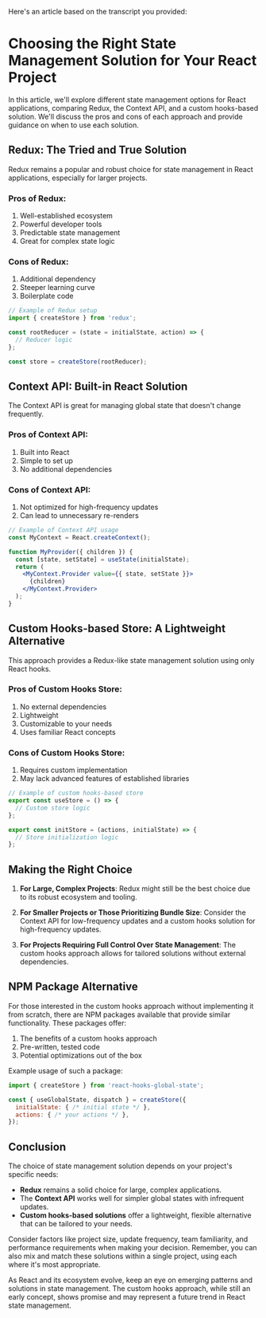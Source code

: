 Here's an article based on the transcript you provided:

# Choosing the Right State Management Solution for Your React Project

In this article, we'll explore different state management options for React applications, comparing Redux, the Context API, and a custom hooks-based solution. We'll discuss the pros and cons of each approach and provide guidance on when to use each solution.

## Redux: The Tried and True Solution

Redux remains a popular and robust choice for state management in React applications, especially for larger projects.

### Pros of Redux:
1. Well-established ecosystem
2. Powerful developer tools
3. Predictable state management
4. Great for complex state logic

### Cons of Redux:
1. Additional dependency
2. Steeper learning curve
3. Boilerplate code

```javascript
// Example of Redux setup
import { createStore } from 'redux';

const rootReducer = (state = initialState, action) => {
  // Reducer logic
};

const store = createStore(rootReducer);
```

## Context API: Built-in React Solution

The Context API is great for managing global state that doesn't change frequently.

### Pros of Context API:
1. Built into React
2. Simple to set up
3. No additional dependencies

### Cons of Context API:
1. Not optimized for high-frequency updates
2. Can lead to unnecessary re-renders

```jsx
// Example of Context API usage
const MyContext = React.createContext();

function MyProvider({ children }) {
  const [state, setState] = useState(initialState);
  return (
    <MyContext.Provider value={{ state, setState }}>
      {children}
    </MyContext.Provider>
  );
}
```

## Custom Hooks-based Store: A Lightweight Alternative

This approach provides a Redux-like state management solution using only React hooks.

### Pros of Custom Hooks Store:
1. No external dependencies
2. Lightweight
3. Customizable to your needs
4. Uses familiar React concepts

### Cons of Custom Hooks Store:
1. Requires custom implementation
2. May lack advanced features of established libraries

```javascript
// Example of custom hooks-based store
export const useStore = () => {
  // Custom store logic
};

export const initStore = (actions, initialState) => {
  // Store initialization logic
};
```

## Making the Right Choice

1. **For Large, Complex Projects**: Redux might still be the best choice due to its robust ecosystem and tooling.

2. **For Smaller Projects or Those Prioritizing Bundle Size**: Consider the Context API for low-frequency updates and a custom hooks solution for high-frequency updates.

3. **For Projects Requiring Full Control Over State Management**: The custom hooks approach allows for tailored solutions without external dependencies.

## NPM Package Alternative

For those interested in the custom hooks approach without implementing it from scratch, there are NPM packages available that provide similar functionality. These packages offer:

1. The benefits of a custom hooks approach
2. Pre-written, tested code
3. Potential optimizations out of the box

Example usage of such a package:

```javascript
import { createStore } from 'react-hooks-global-state';

const { useGlobalState, dispatch } = createStore({
  initialState: { /* initial state */ },
  actions: { /* your actions */ },
});
```

## Conclusion

The choice of state management solution depends on your project's specific needs:

- **Redux** remains a solid choice for large, complex applications.
- The **Context API** works well for simpler global states with infrequent updates.
- **Custom hooks-based solutions** offer a lightweight, flexible alternative that can be tailored to your needs.

Consider factors like project size, update frequency, team familiarity, and performance requirements when making your decision. Remember, you can also mix and match these solutions within a single project, using each where it's most appropriate.

As React and its ecosystem evolve, keep an eye on emerging patterns and solutions in state management. The custom hooks approach, while still an early concept, shows promise and may represent a future trend in React state management.